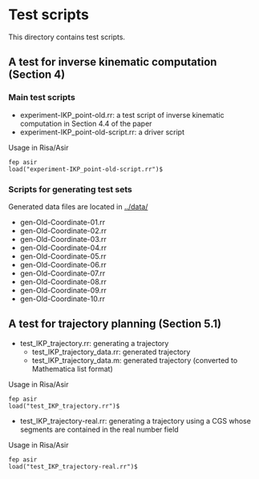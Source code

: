 # Test scripts
This directory contains test scripts.

## A test for inverse kinematic computation (Section 4)

### Main test scripts

- experiment-IKP_point-old.rr: a test script of inverse kinematic computation in Section 4.4 of the paper
- experiment-IKP_point-old-script.rr: a driver script

Usage in Risa/Asir
```
fep asir
load("experiment-IKP_point-old-script.rr")$
```
### Scripts for generating test sets

Generated data files are located in [../data/](../data/)

- gen-Old-Coordinate-01.rr
- gen-Old-Coordinate-02.rr
- gen-Old-Coordinate-03.rr
- gen-Old-Coordinate-04.rr
- gen-Old-Coordinate-05.rr
- gen-Old-Coordinate-06.rr
- gen-Old-Coordinate-07.rr
- gen-Old-Coordinate-08.rr
- gen-Old-Coordinate-09.rr
- gen-Old-Coordinate-10.rr

## A test for trajectory planning (Section 5.1)

- test_IKP_trajectory.rr: generating a trajectory
    - test_IKP_trajectory_data.rr: generated trajectory
    - test_IKP_trajectory_data.m: generated trajectory (converted to Mathematica list format)

Usage in Risa/Asir
```
fep asir
load("test_IKP_trajectory.rr")$
```

- test_IKP_trajectory-real.rr: generating a trajectory using a CGS whose segments are contained in the real number field

Usage in Risa/Asir
```
fep asir
load("test_IKP_trajectory-real.rr")$
```